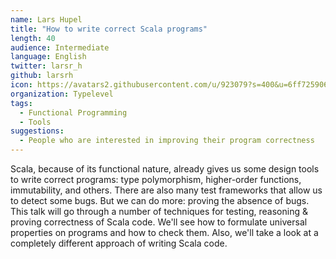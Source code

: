 ```yaml
---
name: Lars Hupel
title: "How to write correct Scala programs"
length: 40
audience: Intermediate
language: English
twitter: larsr_h
github: larsrh
icon: https://avatars2.githubusercontent.com/u/923079?s=400&u=6ff725906ebe7fe504f955521bdc97f5a8f5c4a8&v=4
organization: Typelevel
tags:
  - Functional Programming
  - Tools
suggestions:
  - People who are interested in improving their program correctness
---
```

Scala, because of its functional nature, already gives us some design tools to write correct programs: type polymorphism, higher-order functions, immutability, and others. There are also many test frameworks that allow us to detect some bugs. But we can do more: proving the absence of bugs. This talk will go through a number of techniques for testing, reasoning & proving correctness of Scala code. We'll see how to formulate universal properties on programs and how to check them. Also, we'll take a look at a completely different approach of writing Scala code.

